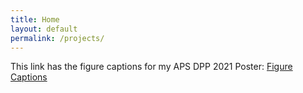 ```yaml
---
title: Home
layout: default
permalink: /projects/
---
```


This link has the figure captions for my APS DPP 2021 Poster:
[Figure Captions](/projects/apsdpp2021/)
